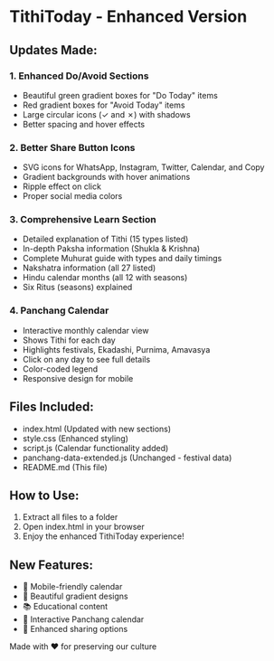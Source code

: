 # TithiToday - Enhanced Version

## Updates Made:

### 1. Enhanced Do/Avoid Sections
- Beautiful green gradient boxes for "Do Today" items
- Red gradient boxes for "Avoid Today" items
- Large circular icons (✓ and ✗) with shadows
- Better spacing and hover effects

### 2. Better Share Button Icons
- SVG icons for WhatsApp, Instagram, Twitter, Calendar, and Copy
- Gradient backgrounds with hover animations
- Ripple effect on click
- Proper social media colors

### 3. Comprehensive Learn Section
- Detailed explanation of Tithi (15 types listed)
- In-depth Paksha information (Shukla & Krishna)
- Complete Muhurat guide with types and daily timings
- Nakshatra information (all 27 listed)
- Hindu calendar months (all 12 with seasons)
- Six Ritus (seasons) explained

### 4. Panchang Calendar
- Interactive monthly calendar view
- Shows Tithi for each day
- Highlights festivals, Ekadashi, Purnima, Amavasya
- Click on any day to see full details
- Color-coded legend
- Responsive design for mobile

## Files Included:
- index.html (Updated with new sections)
- style.css (Enhanced styling)
- script.js (Calendar functionality added)
- panchang-data-extended.js (Unchanged - festival data)
- README.md (This file)

## How to Use:
1. Extract all files to a folder
2. Open index.html in your browser
3. Enjoy the enhanced TithiToday experience!

## New Features:
- 📱 Mobile-friendly calendar
- 🎨 Beautiful gradient designs
- 📚 Educational content
- 📅 Interactive Panchang calendar
- 🔗 Enhanced sharing options

Made with ❤️ for preserving our culture
